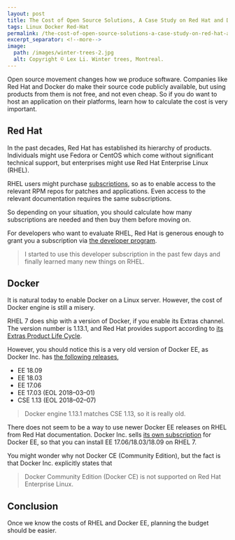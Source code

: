 ```yaml
---
layout: post
title: The Cost of Open Source Solutions, A Case Study on Red Hat and Docker
tags: Linux Docker Red-Hat
permalink: /the-cost-of-open-source-solutions-a-case-study-on-red-hat-and-docker-27f8cdad5969
excerpt_separator: <!--more-->
image:
  path: /images/winter-trees-2.jpg
  alt: Copyright © Lex Li. Winter trees, Montreal.
---
```


Open source movement changes how we produce software. Companies like Red Hat and Docker do make their source code publicly available, but using products from them is not free, and not even cheap. So if you do want to host an application on their platforms, learn how to calculate the cost is very important.
<!--more-->

## Red Hat

In the past decades, Red Hat has established its hierarchy of products. Individuals might use Fedora or CentOS which come without significant technical support, but enterprises might use Red Hat Enterprise Linux (RHEL).

RHEL users might purchase [subscriptions](https://www.redhat.com/en/about/subscription-model-faq), so as to enable access to the relevant RPM repos for patches and applications. Even access to the relevant documentation requires the same subscriptions.

So depending on your situation, you should calculate how many subscriptions are needed and then buy them before moving on.

For developers who want to evaluate RHEL, Red Hat is generous enough to grant you a subscription via [the developer program](https://www.redhat.com/en/about/press-releases/red-hat-expands-red-hat-developer-program-no-cost-red-hat-enterprise-linux-developer-subscription).

> I started to use this developer subscription in the past few days and finally learned many new things on RHEL.

## Docker

It is natural today to enable Docker on a Linux server. However, the cost of Docker engine is still a misery.

RHEL 7 does ship with a version of Docker, if you enable its Extras channel. The version number is 1.13.1, and Red Hat provides support according to [its Extras Product Life Cycle](https://access.redhat.com/support/policy/updates/extras/).

However, you should notice this is a very old version of Docker EE, as Docker Inc. has [the following releases](https://success.docker.com/article/maintenance-lifecycle),

* EE 18.09
* EE 18.03
* EE 17.06
* EE 17.03 (EOL 2018–03–01)
* CSE 1.13 (EOL 2018–02–07)

> Docker engine 1.13.1 matches CSE 1.13, so it is really old.

There does not seem to be a way to use newer Docker EE releases on RHEL from Red Hat documentation. Docker Inc. sells [its own subscription](https://docs.docker.com/install/linux/docker-ee/rhel/) for Docker EE, so that you can install EE 17.06/18.03/18.09 on RHEL 7.

You might wonder why not Docker CE (Community Edition), but the fact is that Docker Inc. explicitly states that

> Docker Community Edition (Docker CE) is not supported on Red Hat Enterprise Linux.

## Conclusion

Once we know the costs of RHEL and Docker EE, planning the budget should be easier.
